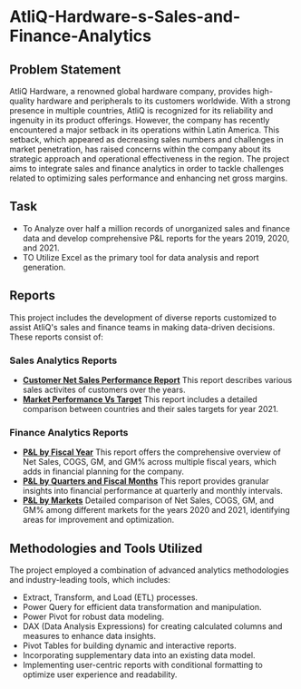 # AtliQ-Hardware-s-Sales-and-Finance-Analytics
## Problem Statement
AtliQ Hardware, a renowned global hardware company, provides high-quality hardware and peripherals to its customers worldwide. With a strong presence in multiple countries, AtliQ is recognized for its reliability and ingenuity in its product offerings. However, the company has recently encountered a major setback in its operations within Latin America. This setback, which appeared as decreasing sales numbers and challenges in market penetration, has raised concerns within the company about its strategic approach and operational effectiveness in the region.
The project aims to integrate sales and finance analytics in order to tackle challenges related to optimizing sales performance and enhancing net gross margins.

## Task
- To Analyze over half a million records of unorganized sales and finance data and develop comprehensive P&L reports for the years 2019, 2020, and 2021.
- TO Utilize Excel as the primary tool for data analysis and report generation.

## Reports
This project includes the development of diverse reports customized to assist AtliQ's sales and finance teams in making data-driven decisions. These reports consist of:

### Sales Analytics Reports
- **[Customer Net Sales Performance Report](https://github.com/MadhuSainani/AtliQ-Hardware-s-Sales-and-Finance-Analytics/blob/main/Customer%20Net%20Sales%20Perofrmance%20Report.pdf)** This report describes various sales activites of customers over the years. 
- **[Market Performance Vs Target](https://github.com/MadhuSainani/AtliQ-Hardware-s-Sales-and-Finance-Analytics/blob/main/Market%20Performance%20in%202021.pdf)** This report includes a detailed comparison between countries and their sales targets for year 2021. 

### Finance Analytics Reports

- **[P&L by Fiscal Year](https://github.com/MadhuSainani/AtliQ-Hardware-s-Sales-and-Finance-Analytics/blob/main/P%26L%20by%20FY.pdf)** This report offers the comprehensive overview of Net Sales, COGS, GM, and GM% across multiple fiscal years, which adds in financial planning for the company.
- **[P&L by Quarters and Fiscal Months](https://github.com/MadhuSainani/AtliQ-Hardware-s-Sales-and-Finance-Analytics/blob/main/P%26L%20by%20Quarters%20and%20Months.pdf)** This report provides granular insights into financial performance at quarterly and monthly intervals.
- **[P&L by Markets](https://github.com/MadhuSainani/AtliQ-Hardware-s-Sales-and-Finance-Analytics/blob/main/P%26L%20by%20Market.pdf)** Detailed comparison of Net Sales, COGS, GM, and GM% among different markets for the years 2020 and 2021, identifying areas for improvement and optimization.

## Methodologies and Tools Utilized

The project employed a combination of advanced analytics methodologies and industry-leading tools, which includes:

- Extract, Transform, and Load (ETL) processes.
- Power Query for efficient data transformation and manipulation.
- Power Pivot for robust data modeling.
- DAX (Data Analysis Expressions) for creating calculated columns and measures to enhance data insights.
- Pivot Tables for building dynamic and interactive reports.
- Incorporating supplementary data into an existing data model.
- Implementing user-centric reports with conditional formatting to optimize user experience and readability.







